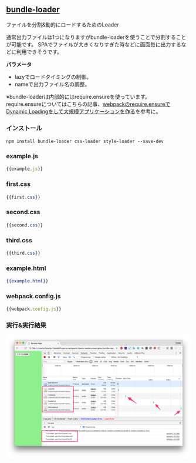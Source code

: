## [bundle-loader](https://github.com/webpack/bundle-loader)
ファイルを分割&動的にロードするためのLoader

通常出力ファイルは1つになりますがbundle-loaderを使うことで分割することが可能です。
SPAでファイルが大きくなりすぎた時などに画面毎に出力するなどに利用できそうです。

**パラメータ**

- lazyでロードタイミングの制御。  
- nameで出力ファイル名の調整。 

※bundle-loaderは内部的にはrequire.ensureを使っています。  
require.ensureについてはこちらの記事、[webpackのrequire.ensureでDynamic Loadingをして大規模アプリケーションを作る](http://qiita.com/RyotaSugawara/items/0effa7ce42adfcb66a35)を参考に。

### インストール

```console
npm install bundle-loader css-loader style-loader --save-dev
```

### example.js

```javascript:example.js
{{example.js}}
```

### first.css

```css:first.css
{{first.css}}
```

### second.css

```css:second.css
{{second.css}}
```

### third.css

```css:third.css
{{third.css}}
```

### example.html

```html:example.html
{{example.html}}
```

### webpack.config.js

```javascript:webpack.config.js
{{webpack.config.js}}
```

### 実行&実行結果

![cap1](https://raw.githubusercontent.com/howdy39/webpack-howto-loaders/master/examples/bundle-loader/capture/cap1.png)
